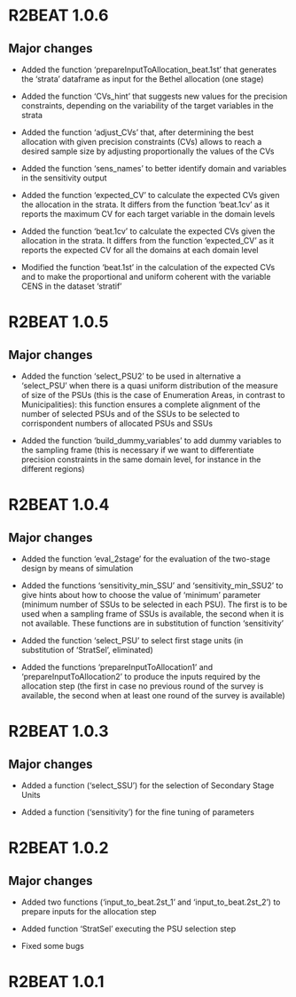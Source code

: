 
<!-- NEWS.md is generated from NEWS.Rmd. Please edit NEWS.Rmd file -->

# R2BEAT 1.0.6

## Major changes

- Added the function ‘prepareInputToAllocation_beat.1st’ that generates
  the ‘strata’ dataframe as input for the Bethel allocation (one stage)

- Added the function ‘CVs_hint’ that suggests new values for the
  precision constraints, depending on the variability of the target
  variables in the strata

- Added the function ‘adjust_CVs’ that, after determining the best
  allocation with given precision constraints (CVs) allows to reach a
  desired sample size by adjusting proportionally the values of the CVs

- Added the function ‘sens_names’ to better identify domain and
  variables in the sensitivity output

- Added the function ‘expected_CV’ to calculate the expected CVs given
  the allocation in the strata. It differs from the function ‘beat.1cv’
  as it reports the maximum CV for each target variable in the domain
  levels

- Added the function ‘beat.1cv’ to calculate the expected CVs given the
  allocation in the strata. It differs from the function ‘expected_CV’
  as it reports the expected CV for all the domains at each domain level

- Modified the function ‘beat.1st’ in the calculation of the expected
  CVs and to make the proportional and uniform coherent with the
  variable CENS in the dataset ‘stratif’

# R2BEAT 1.0.5

## Major changes

- Added the function ‘select_PSU2’ to be used in alternative a
  ‘select_PSU’ when there is a quasi uniform distribution of the measure
  of size of the PSUs (this is the case of Enumeration Areas, in
  contrast to Municipalities): this function ensures a complete
  alignment of the number of selected PSUs and of the SSUs to be
  selected to corrispondent numbers of allocated PSUs and SSUs

- Added the function ‘build_dummy_variables’ to add dummy variables to
  the sampling frame (this is necessary if we want to differentiate
  precision constraints in the same domain level, for instance in the
  different regions)

# R2BEAT 1.0.4

## Major changes

- Added the function ‘eval_2stage’ for the evaluation of the two-stage
  design by means of simulation

- Added the functions ‘sensitivity_min_SSU’ and ‘sensitivity_min_SSU2’
  to give hints about how to choose the value of ‘minimum’ parameter
  (minimum number of SSUs to be selected in each PSU). The first is to
  be used when a sampling frame of SSUs is available, the second when it
  is not available. These functions are in substitution of function
  ‘sensitivity’

- Added the function ‘select_PSU’ to select first stage units (in
  substitution of ‘StratSel’, eliminated)

- Added the functions ‘prepareInputToAllocation1’ and
  ‘prepareInputToAllocation2’ to produce the inputs required by the
  allocation step (the first in case no previous round of the survey is
  available, the second when at least one round of the survey is
  available)

# R2BEAT 1.0.3

## Major changes

- Added a function (‘select_SSU’) for the selection of Secondary Stage
  Units

- Added a function (‘sensitivity’) for the fine tuning of parameters

# R2BEAT 1.0.2

## Major changes

- Added two functions (‘input_to_beat.2st_1’ and ‘input_to_beat.2st_2’)
  to prepare inputs for the allocation step

- Added function ‘StratSel’ executing the PSU selection step

- Fixed some bugs

# R2BEAT 1.0.1
